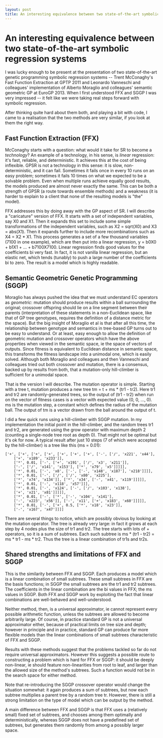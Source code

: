 ```yaml
---
layout: post
title: An interesting equivalence between two state-of-the-art symbolic regression systems
---
```


An interesting equivalence between two state-of-the-art symbolic regression systems
========

I was lucky enough to be present at the presentation of two
state-of-the-art genetic programming symbolic regression systems --
Trent McConaghy's Fast Function Extraction at GPTP 2011 and Leonardo
Vanneschi and colleagues' implementation of Alberto Moraglio and
colleagues' semantic geometric GP at EuroGP 2013. When I first
understood FFX and SGGP I was very impressed -- it felt like we were
taking real steps forward with symbolic regression.

After thinking quite hard about them both, and playing a bit with
code, I came to a realisation that the two methods are very similar,
if you look at them the right way. 

Fast Function Extraction (FFX)
------------------------------

McConaghy starts with a question: what would it take for SR to become
a *technology*? An example of a technology, in his sense, is *linear*
regression: it's fast, reliable, and deterministic. It achieves this
at the cost of being inflexible. GPSR is not a technology in this
sense: it is slow, non-deterministic, and it can fail. Sometimes it
fails once in every 10 runs on an easy problem; sometimes it fails 10
times on what we expected to be a solvable problem. Even when multiple
runs achieve equally good results, the models produced are almost
never exactly the same. This can be both a strength of GPSR (a route
towards ensemble methods) and a weakness (it is harder to explain to a
client that none of the resulting models is "the" model).

FFX addresses this by doing away with the GP aspect of SR. I will
describe a "caricature" version of FFX. It starts with a set of
independent variables, say X0 and X1. Then it expands this set to
include some simple transformations of the independent variables, such
as X2 = sqrt(X0) and X3 = abs(X1). Then it expands further to include
more recombinations such as X4 = X2 * X1. This process generates a set
of a few thousand variables (7100 in one example), which are then put
into a linear regression, y = b0X0 + b1X1 + ... + b7100X7100. Linear
regression finds good values for the coefficients bi very fast. In
fact, it is not vanilla linear regression, but an elastic net, which
tends (tunably) to push a large number of the coefficients bi to zero.
The result is a model which is highly readable.


Semantic Geometric Genetic Programming (SGGP)
---------------------------------------------

Moraglio has always pushed the idea that we must understand EC
operators as *geometric*: mutation should produce results within a
ball surrounding the original; crossover offspring should lie on a
line segment between their parents (interpretation of these statements
in a non-Euclidean space, like that of GP tree genotypes, requires the
definition of a distance metric for the space). But the big insight of
Moraglio et al is that after all this time, the relationship between
genotype and semantics in tree-based GP turns out to be easy to
understand. Or at least, easy enough to allow the definition of
geometric mutation and crossover operators which have the above
properties when viewed in the semantic space, ie the space of vectors
of outputs. Since fitness is equivalent to Euclidean distance in
semantic space, this transforms the fitness landscape into a unimodal
one, which is easily solved. Although both Moraglio and colleagues and
then Vanneschi and colleagues tried out both crossover and mutation,
there is a consensus, backed up by results from both, that a
mutation-only hill-climber is sufficient for a unimodal space.

That is the version I will describe. The mutation operator is simple.
Starting with a tree t, mutation produces a new tree tm = t + ms *
(tr1 - tr2). Here tr1 and tr2 are randomly-generated trees, so the
output of (tr1 - tr2) when run on the vector of fitness cases is a
vector with expected value (0, 0, ..., 0). ms is the mutation step, a
constant which defines the radius of the mutation ball. The output of
tm is a vector drawn from the ball around the output of t.

I did a few quick runs using a hill-climber with SGGP mutation. In my
implementation the initial point in the hill-climber, and the random
trees tr1 and tr2, are generated using the grow operator with maximum
depth 2 (counting a single-node tree root as depth 0). That might not
be optimal but it's ok for now. A typical result after just 10 steps
(7 of which were accepted by the hill-climber) is a tree like this (ms
= 0.01):

    ['+', ['+', ['+', ['+', ['+', ['+', ['+', ['-', ['/', 'x221', 'x44'],
        ['+', 'x189', 'x233']],
        ['*', 0.01, ['-', ['+', 'x191', ['/', 'x3', 'x211']],
        ['-', ['/', 'x141', 'x153'], ['*', 'x79', 'x5']]]]],
        ['*', 0.01, ['-', 'x8', ['-', ['-', 'x148', 'x187'], 'x218']]]],
        ['*', 0.01, ['-', ['/', ['/', 'x80', 'x225'],
        ['*', 'x74', 'x134']], ['*', 'x34', ['-', 'x41', 'x119']]]]],
        ['*', 0.01, ['-', 'x118', 'x57']]],
        ['*', 0.01, ['-', 'x124', ['-', ['/', 'x103', 'x138'],
        ['+', 'x21', 'x81']]]]],
        ['*', 0.01, ['-', ['*', ['-', 'x104', 'x141'],
        ['-', 'x223', 'x56']], ['-', 'x11', ['+', 'x183', 'x60']]]]],
        ['*', 0.01, ['-', ['+', 0.5, ['*', 'x18', 'x23']],
        ['-', 'x167', 'x47']]]]

There are several things to notice, which are possibly obvious by
looking at the mutation operator. The tree is already very large: in
fact it grows at each step by 4 nodes plus the size of tr1 and tr2.
The tree starts with lots of + operators, so it is a sum of subtrees.
Each such subtree is ms * (tr1 - tr2) = ms * tr1 - ms * tr2. Thus the
tree is a linear combination of tr1s and tr2s.



Shared strengths and limitations of FFX and SGGP
------------------------------------------------

This is the similarity between FFX and SGGP. Each produces a model
which is a linear combination of small subtrees. These small subtrees
in FFX are the basis functions; in SGGP the small subtrees are the tr1
and tr2 subtrees. The coefficients in the linear combination are the
bi values in FFX; the ms values in SGGP. Both FFX and SGGP work by
exploiting the fact that linear combinations are well-behaved and
well-understood.

Neither method, then, is a universal approximator, ie cannot represent
every possible arithmetic function, unless the subtrees are allowed to
become arbitrarily large. Of course, in practice standard GP is not a
universal approximator either, because of practical limits on tree
size and depth; however in principle and in practice, standard GP can
produce far more flexible models than the linear combinations of small
subtrees characteristic of FFX and SGGP.

Results with these methods suggest that the problems tackled so far do
not require universal approximators. However this suggests a possible
route to constructing a problem which is hard for FFX or SGGP: it
should be deeply non-linear, ie should feature non-linearities from
root to leaf, and larger than the allowed size of the method's
subtrees. Such a function would not be in the search space for either
method.

Note that re-introducing the SGGP crossover operator would change the
situation somewhat: it again produces a sum of subtrees, but now each
subtree multiplies a parent tree by a random tree tr. However, there
is still a strong limitation on the type of model which can be output
by the method.

A main difference between FFX and SGGP is that FFX uses a (relatively
small) fixed set of subtrees, and chooses among them optimally and
deterministically, whereas SGGP does not have a predefined set of
subtrees, but generates them randomly from among a possibly larger
space.

